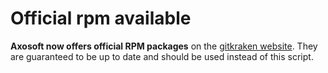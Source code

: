 # Official rpm available

**Axosoft now offers official RPM packages** on the [gitkraken website](https://www.gitkraken.com).
They are guaranteed to be up to date and should be used instead of this script.

